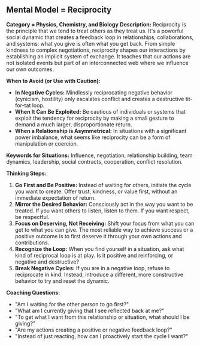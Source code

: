 ## Mental Model = Reciprocity

**Category = Physics, Chemistry, and Biology**
**Description:** 
Reciprocity is the principle that we tend to treat others as they treat us. It's a powerful social dynamic that creates a feedback loop in relationships, collaborations, and systems: what you give is often what you get back. From simple kindness to complex negotiations, reciprocity shapes our interactions by establishing an implicit system of exchange. It teaches that our actions are not isolated events but part of an interconnected web where we influence our own outcomes.

**When to Avoid (or Use with Caution):**
- **In Negative Cycles:** Mindlessly reciprocating negative behavior (cynicism, hostility) only escalates conflict and creates a destructive tit-for-tat loop.
- **When It Can Be Exploited:** Be cautious of individuals or systems that exploit the tendency for reciprocity by making a small gesture to demand a much larger, disproportionate return.
- **When a Relationship is Asymmetrical:** In situations with a significant power imbalance, what seems like reciprocity can be a form of manipulation or coercion.

**Keywords for Situations:**
Influence, negotiation, relationship building, team dynamics, leadership, social contracts, cooperation, conflict resolution.

**Thinking Steps:**
1. **Go First and Be Positive:** Instead of waiting for others, initiate the cycle you want to create. Offer trust, kindness, or value first, without an immediate expectation of return.
2. **Mirror the Desired Behavior:** Consciously act in the way you want to be treated. If you want others to listen, listen to them. If you want respect, be respectful.
3. **Focus on Deserving, Not Receiving:** Shift your focus from what you can get to what you can give. The most reliable way to achieve success or a positive outcome is to first deserve it through your own actions and contributions.
4. **Recognize the Loop:** When you find yourself in a situation, ask what kind of reciprocal loop is at play. Is it positive and reinforcing, or negative and destructive?
5. **Break Negative Cycles:** If you are in a negative loop, refuse to reciprocate in kind. Instead, introduce a different, more constructive behavior to try and reset the dynamic.

**Coaching Questions:**
- "Am I waiting for the other person to go first?"
- "What am I currently giving that I see reflected back at me?"
- "To get what I want from this relationship or situation, what should I be giving?"
- "Are my actions creating a positive or negative feedback loop?"
- "Instead of just reacting, how can I proactively start the cycle I want?"